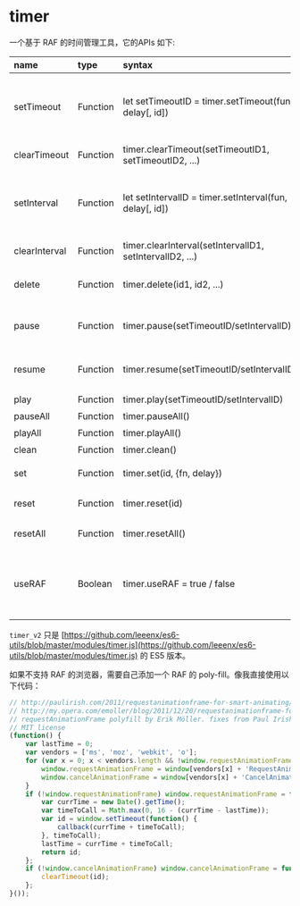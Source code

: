 # timer
一个基于 RAF 的时间管理工具，它的APIs 如下:

| name | type | syntax | detail |
| :-- | :-- | :-- | :-- |
| setTimeout | Function | let setTimeoutID = timer.setTimeout(fun, delay[, id]) | 替代原生setTimeout，第三个参数表示指定一个有意义的setTimeoutID |
| clearTimeout | Function | timer.clearTimeout(setTimeoutID1, setTimeoutID2, ...) | 清除timer.setTimeout |
| setInterval | Function | let setIntervalID = timer.setInterval(fun, delay[, id]) | 替代原生setInterval，第三个参数表示指定一个有意义的setIntervalID |
| clearInterval | Function | timer.clearInterval(setIntervalID1, setIntervalID2, ...) | 清除timer.clearInterval |
| delete | Function | timer.delete(id1, id2, ...) | 相当于clearTimeout & clearInterval |
| pause | Function | timer.pause(setTimeoutID/setIntervalID) | 暂停指定ID的计时，如果没指定ID表示暂停所有计时 |
| resume | Function | timer.resume(setTimeoutID/setIntervalID) | 恢复指定ID的计时，如果没指定ID表示恢复所有计时 |
| play | Function | timer.play(setTimeoutID/setIntervalID) | 同 resume |
| pauseAll | Function | timer.pauseAll() | 暂停所有计时 |
| playAll | Function | timer.playAll() | 恢复所有计时 | 
| clean | Function | timer.clean() | 清空所有计时 |
| set | Function | timer.set(id, {fn, delay}) | 重置timer的回调函数与delay |
| reset | Function | timer.reset(id) | 调用reset后，指定ID的计时会被置零 |
| resetAll | Function | timer.resetAll() | 调用resetAll后，所有计时会被置零 |
| useRAF | Boolean | timer.useRAF = true / false | true 表示启用自身RAF，false 反之。与第三方ticker结合时，timer 会自动切换 |

`timer_v2` 只是 [https://github.com/leeenx/es6-utils/blob/master/modules/timer.js](https://github.com/leeenx/es6-utils/blob/master/modules/timer.js) 的 ES5 版本。

如果不支持 RAF 的浏览器，需要自己添加一个 RAF 的 poly-fill。像我直接使用以下代码：

```javascript
// http://paulirish.com/2011/requestanimationframe-for-smart-animating/
// http://my.opera.com/emoller/blog/2011/12/20/requestanimationframe-for-smart-er-animating
// requestAnimationFrame polyfill by Erik Möller. fixes from Paul Irish and Tino Zijdel
// MIT license
(function() {
    var lastTime = 0;
    var vendors = ['ms', 'moz', 'webkit', 'o'];
    for (var x = 0; x < vendors.length && !window.requestAnimationFrame; ++x) {
        window.requestAnimationFrame = window[vendors[x] + 'RequestAnimationFrame'];
        window.cancelAnimationFrame = window[vendors[x] + 'CancelAnimationFrame'] || window[vendors[x] + 'CancelRequestAnimationFrame'];
    }
    if (!window.requestAnimationFrame) window.requestAnimationFrame = function(callback, element) {
        var currTime = new Date().getTime();
        var timeToCall = Math.max(0, 16 - (currTime - lastTime));
        var id = window.setTimeout(function() {
            callback(currTime + timeToCall);
        }, timeToCall);
        lastTime = currTime + timeToCall;
        return id;
    };
    if (!window.cancelAnimationFrame) window.cancelAnimationFrame = function(id) {
        clearTimeout(id);
    };
}());
```


